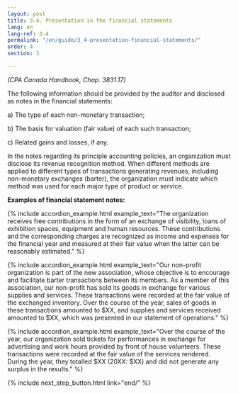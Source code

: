 ```yaml
---
layout: post
title: 3.4. Presentation in the financial statements
lang: en
lang-ref: 3-4
permalink: "/en/guide/3_4-presentation-financial-statements/"
order: 4
section: 3

---
```

_(CPA Canada Handbook, Chap. 3831.17)_

The following information should be provided by the auditor and disclosed as notes in the financial statements:

a) The type of each non-monetary transaction;

b) The basis for valuation (fair value) of each such transaction;

c) Related gains and losses, if any.

In the notes regarding its principle accounting policies, an organization must disclose its revenue recognition method. When different methods are applied to different types of transactions generating revenues, including non-monetary exchanges (barter), the organization must indicate which method was used for each major type of product or service.

**Examples of financial statement notes:**

{% include accordion_example.html
example_text="The organization receives free contributions in the form of an exchange of visibility, loans of exhibition spaces, equipment and human resources. These contributions and the corresponding charges are recognized as income and expenses for the financial year and measured at their fair value when the latter can be reasonably estimated."
%}

{% include accordion_example.html
example_text="Our non-profit organization is part of the new association, whose objective is to encourage and facilitate barter transactions between its members. As a member of this association, our non-profit has sold its goods in exchange for various supplies and services. These transactions were recorded at the fair value of the exchanged inventory. Over the course of the year, sales of goods in these transactions amounted to $XX, and supplies and services received amounted to $XX, which was presented in our statement of operations."
%}

{% include accordion_example.html
example_text="Over the course of the year, our organization sold tickets for performances in exchange for advertising and work hours provided by front of house volunteers. These transactions were recorded at the fair value of the services rendered. During the year, they totalled $XX (20XX: $XX) and did not generate any surplus in the results."
%}

{% include next_step_button.html link="end/" %}